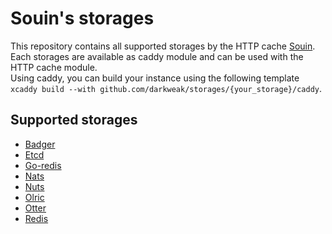 # Souin's storages

This repository contains all supported storages by the HTTP cache [Souin](https://github.com/darkweak/souin).  
Each storages are available as caddy module and can be used with the HTTP cache module.  
Using caddy, you can build your instance using the following template `xcaddy build --with github.com/darkweak/storages/{your_storage}/caddy`.

## Supported storages
* [Badger](https://github.com/dgraph-io/badger)
* [Etcd](https://github.com/etcd-io/etcd)
* [Go-redis](https://github.com/redis/go-redis)
* [Nats](https://github.com/nats-io/nats-server)
* [Nuts](https://github.com/nutsdb/nutsdb)
* [Olric](https://github.com/buraksezer/olric)
* [Otter](https://github.com/maypok86/otter)
* [Redis](https://github.com/redis/rueidis)
